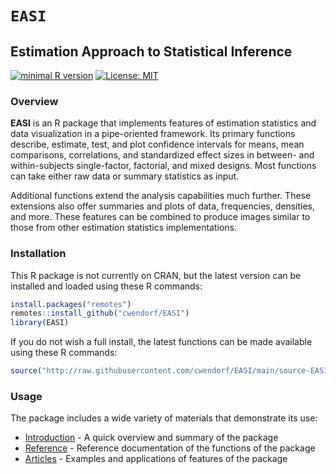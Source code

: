 # `EASI` 

## Estimation Approach to Statistical Inference

[![minimal R version](https://img.shields.io/badge/R%3E%3D-3.6.2-6666ff.svg)](https://cran.r-project.org/)
[![License: MIT](https://img.shields.io/badge/License-MIT-blue.svg)](https://opensource.org/licenses/MIT)

### Overview

**EASI** is an R package that implements features of estimation statistics and data visualization in a pipe-oriented framework. Its primary functions describe, estimate, test, and plot confidence intervals for means, mean comparisons, correlations, and standardized effect sizes in between- and within-subjects single-factor, factorial, and mixed designs. Most functions can take either raw data or summary statistics as input.

Additional functions extend the analysis capabilities much further. These extensions also offer summaries and plots of data, frequencies, densities, and more. These features can be combined to produce images similar to those from other estimation statistics implementations. 

### Installation

This R package is not currently on CRAN, but the latest version can be installed and loaded using these R commands:

``` r
install.packages("remotes")
remotes::install_github("cwendorf/EASI")
library(EASI)
```

If you do not wish a full install, the latest functions can be made available using these R commands:

```r
source("http://raw.githubusercontent.com/cwendorf/EASI/main/source-EASI.R")
```

### Usage

The package includes a wide variety of materials that demonstrate its use:

- [Introduction](https://cwendorf.github.io/EASI/articles/Introduction.html) - A quick overview and summary of the package
- [Reference](https://cwendorf.github.io/EASI/reference/index.html) - Reference documentation of the functions of the package
- [Articles](https://cwendorf.github.io/EASI/articles/index.html) - Examples and applications of features of the package
